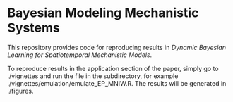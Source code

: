 # Bayesian Modeling Mechanistic Systems

This repository provides code for reproducing results in *Dynamic Bayesian Learning for Spatiotemporal Mechanistic Models*.

To reproduce results in the application section of the paper, simply go to ./vignettes and run the file in the subdirectory, for example ./vignettes/emulation/emulate_EP_MNIW.R. The results will be generated in ./figures.
